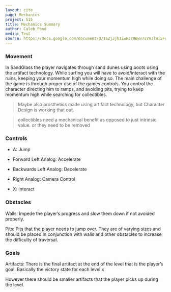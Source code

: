 ```yaml
---
layout: cite
page: Mechanics
project: S15
title: Mechanics Summary
author: Caleb Pond
media: Text
source: https://docs.google.com/document/d/1S2jJjhIiwHJY9Bwv7sVnJlWi5FcrU7rFbiRPqWLbx2g/edit?usp=sharing
---
```

### Movement

In SandGlass the player navigates through sand dunes using boots using the artifact technology. While surfing you will have to avoid/interact with the ruins, keeping your momentum high while doing so. The main challenge of the game is through proper use of the games controls. You control the character directing him to ramps, and avoiding pits, trying to keep momentum high while searching for collectibles.

> Maybe also prosthetics made using artifact technology, but Character Design is working that out.

> collectibles need a mechanical benefit as opposed to just intrinsic value. or they need to be removed

### Controls

- A: Jump

- Forward Left Analog: Accelerate

- Backwards Left Analog: Decelerate

- Right Analog: Camera Control

- X: Interact

### Obstacles

Walls: Impede the player’s progress and slow them down if not avoided properly.

Pits: Pits that the player needs to jump over. They are of varying sizes and should be placed in conjunction with walls and other obstacles to increase the difficulty of traversal.

### Goals

Artifacts: There is the final artifact at the end of the level that is the player’s goal. Basically the victory state for each level.x

However there should be smaller artifacts that the player picks up during the level.

